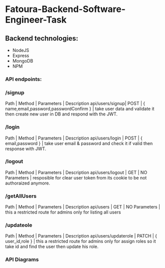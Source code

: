 # Fatoura-Backend-Software-Engineer-Task

## Backend technologies:

* NodeJS
* Express
* MongoDB
* NPM

### API endpoints:

### /signup
Path | Method | Parameters | Description
api/users/signup| POST | { name,email,password,passwordConfirm } | take user data and validate it then create new user in DB and respond with the JWT.

### /login
Path | Method | Parameters | Description
api/users/login | POST | { email,password } | take user email & password and check it if valid then response with JWT.

### /logout
Path | Method | Parameters | Description
api/users/logout | GET | NO Parameters  | resposible for clear user token from its cookie to be not authoraized anymore.

### /getAllUsers
Path | Method | Parameters | Description
api/users | GET | NO Parameters | this a restricted route for admins only for listing all users

### /updateole
Path | Method | Parameters | Description
api/users/updaterole | PATCH | { user_id,role } | this a restricted route for admins only for assign roles so it take id and find the user then update his role.

### API Diagrams


